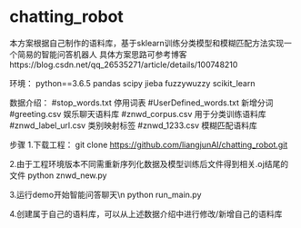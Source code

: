 # chatting_robot
本方案根据自己制作的语料库，基于sklearn训练分类模型和模糊匹配方法实现一个简易的智能问答机器人
具体方案思路可参考博客https://blog.csdn.net/qq_26535271/article/details/100748210

环境：
python==3.6.5
pandas
scipy
jieba
fuzzywuzzy
scikit_learn

数据介绍：
#stop_words.txt 停用词表
#UserDefined_words.txt 新增分词
#greeting.csv 娱乐聊天语料库
#znwd_corpus.csv 用于分类训练语料库
#znwd_label_url.csv 类别映射标签
#znwd_1233.csv 模糊匹配语料库

步骤
1.下载工程：
git clone https://github.com/liangjunAI/chatting_robot.git

2.由于工程环境版本不同需重新序列化数据及模型训练后文件得到相关.oj结尾的文件
python znwd_new.py

3.运行demo开始智能问答聊天\n
python run_main.py

4.创建属于自己的语料库，可以从上述数据介绍中进行修改/新增自己的语料库


